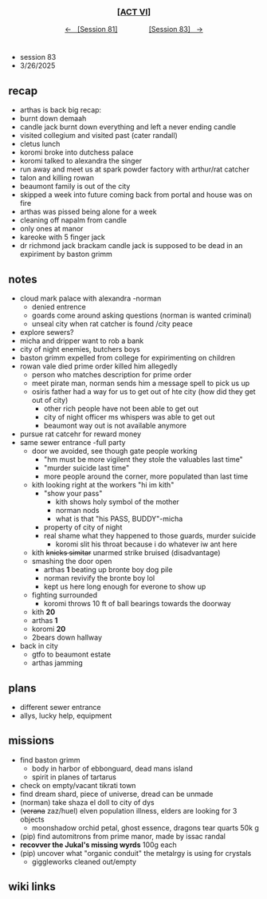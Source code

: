 
<div align="center">
  <h3 align="center"><a href="https://github.com/h-griffin/dnd-notes/blob/main/grimmhaus/act-VI" >[ACT VI]</a></h3>
  <p align="center">
    <a href="https://github.com/h-griffin/dnd-notes/blob/main/grimmhaus/act-VI/24-02-05.md" >&larr; &nbsp; [Session 81]</a>
    &nbsp;&nbsp;&nbsp;&nbsp;&nbsp;&nbsp;&nbsp;&nbsp;&nbsp;&nbsp;&nbsp;&nbsp;&nbsp;&nbsp;
    <a href="https://github.com/h-griffin/dnd-notes/blob/main/grimmhaus/act-VI/25-02-12.md" >[Session 83] &nbsp; &rarr;</a>
  </p>
</div>

#
- session 83
- 3/26/2025

## recap
- arthas is back big recap:
- burnt down demaah
- candle jack burnt down everything and left a never ending candle
- visited collegium and visited past (cater randall)
- cletus lunch
- koromi broke into dutchess palace
- koromi talked to alexandra the singer
- run away and meet us at spark powder factory with arthur/rat catcher
- talon and killing rowan
- beaumont family is out of the city
- skipped a week into future coming back from portal and house was on fire
- arthas was pissed being alone for a week
- cleaning off napalm from candle
- only ones at manor
- kareoke with 5 finger jack
- dr richmond jack brackam candle jack is supposed to be dead in an expiriment by baston grimm

## notes  
- cloud mark palace with alexandra -norman
    - denied entrence
    - goards come around asking questions (norman is wanted criminal)
    - unseal city when rat catcher is found /city peace
- explore sewers?
- micha and dripper want to rob a bank
- city of night enemies, butchers boys
- baston grimm expelled from college for expirimenting on children
- rowan vale died prime order killed him allegedly
    - person who matches description for prime order
    - meet pirate man, norman sends him a message spell to pick us up
    - osiris father had a way for us to get out of hte city (how did they get out of city)
        - other rich people have not been able to get out
        - city of night officer ms whispers was able to get out
        - beaumont way out is not available anymore
- pursue rat catcehr for reward money
- same sewer entrance -full party
    - door we avoided, see though gate people working
        - "hm must be more vigilent they stole the valuables last time"
        - "murder suicide last time"
        - more people around the corner, more populated than last time
    - kith looking right at the workers "hi im kith"
        - "show your pass"
            - kith shows holy symbol of the mother
            - norman nods
            - what is that "his PASS, BUDDY"-micha
        - property of city of night
        - real shame what they happened to those guards, murder suicide
            - koromi slit his throat because i do whatever iw ant here
    - kith ~~knicks simitar~~ unarmed strike bruised (disadvantage)
    - smashing the door open
        - arthas **1** beating up bronte boy dog pile
        - norman revivify the bronte boy lol
        - kept us here long enough for everone to show up
    - fighting surrounded
        - koromi throws 10 ft of ball bearings towards the doorway
    - kith **20**
    - arthas **1**
    - koromi **20**
    - 2bears down hallway
- back in city
    - gtfo to beaumont estate
    - arthas jamming 

## plans
- different sewer entrance
- allys, lucky help, equipment

## missions
- find baston grimm
    - body in harbor of ebbonguard, dead mans island
    - spirit in planes of tartarus
- check on empty/vacant tikrati town
- find dream shard, piece of universe, dread can be unmade
- (norman) take shaza el doll to city of dys
- (~~verana~~ zaz/huel) elven population illness, elders are looking for 3 objects
    - moonshadow orchid petal, ghost essence, dragons tear quarts 50k g
- (pip) find automitrons from prime manor, made by issac randal
- **recovver the Jukal's missing wyrds** 100g each
- (pip) uncover what "organic conduit" the metalrgy is using for crystals
    - giggleworks cleaned out/empty

## wiki links
